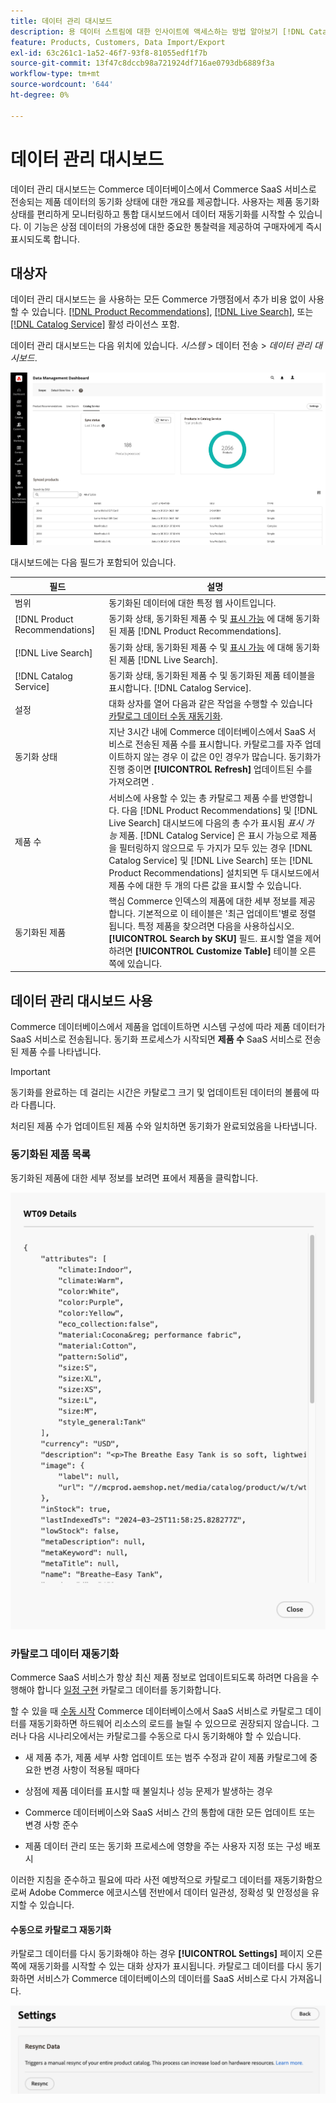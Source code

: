 ```yaml
---
title: 데이터 관리 대시보드
description: 용 데이터 스트림에 대한 인사이트에 액세스하는 방법 알아보기 [!DNL Catalog Service], [!DNL Live Search], 및 [!DNL Product Recommendation]s.
feature: Products, Customers, Data Import/Export
exl-id: 63c261c1-1a52-46f7-93f8-81055edf1f7b
source-git-commit: 13f47c8dccb98a721924df716ae0793db6889f3a
workflow-type: tm+mt
source-wordcount: '644'
ht-degree: 0%

---
```


# 데이터 관리 대시보드

데이터 관리 대시보드는 Commerce 데이터베이스에서 Commerce SaaS 서비스로 전송되는 제품 데이터의 동기화 상태에 대한 개요를 제공합니다. 사용자는 제품 동기화 상태를 편리하게 모니터링하고 통합 대시보드에서 데이터 재동기화를 시작할 수 있습니다. 이 기능은 상점 데이터의 가용성에 대한 중요한 통찰력을 제공하여 구매자에게 즉시 표시되도록 합니다.

## 대상자

데이터 관리 대시보드는 을 사용하는 모든 Commerce 가맹점에서 추가 비용 없이 사용할 수 있습니다. [[!DNL Product Recommendations]](https://experienceleague.adobe.com/en/docs/commerce-merchant-services/product-recommendations/guide-overview), [[!DNL Live Search]](https://experienceleague.adobe.com/en/docs/commerce-merchant-services/live-search/guide-overview), 또는 [[!DNL Catalog Service]](https://experienceleague.adobe.com/en/docs/commerce-merchant-services/catalog-service/guide-overview) 활성 라이선스 포함.

데이터 관리 대시보드는 다음 위치에 있습니다. *시스템* > 데이터 전송 > *데이터 관리 대시보드*.

![데이터 관리 대시보드](assets/data-management-dashboard.png)

대시보드에는 다음 필드가 포함되어 있습니다.

| 필드 | 설명 |
|--- |--- |
| 범위 | 동기화된 데이터에 대한 특정 웹 사이트입니다. |
| [!DNL Product Recommendations] | 동기화 상태, 동기화된 제품 수 및 [표시 가능](https://experienceleague.adobe.com/en/docs/commerce-admin/config/catalog/inventory#stock-options) 에 대해 동기화된 제품 [!DNL Product Recommendations]. |
| [!DNL Live Search] | 동기화 상태, 동기화된 제품 수 및 [표시 가능](https://experienceleague.adobe.com/en/docs/commerce-admin/config/catalog/inventory#stock-options) 에 대해 동기화된 제품 [!DNL Live Search]. |
| [!DNL Catalog Service] | 동기화 상태, 동기화된 제품 수 및 동기화된 제품 테이블을 표시합니다. [!DNL Catalog Service]. |
| 설정 | 대화 상자를 열어 다음과 같은 작업을 수행할 수 있습니다 [카탈로그 데이터 수동 재동기화](#resync-catalog-data). |
| 동기화 상태 | 지난 3시간 내에 Commerce 데이터베이스에서 SaaS 서비스로 전송된 제품 수를 표시합니다. 카탈로그를 자주 업데이트하지 않는 경우 이 값은 0인 경우가 많습니다. 동기화가 진행 중이면 **[!UICONTROL Refresh]** 업데이트된 수를 가져오려면 . |
| 제품 수 | 서비스에 사용할 수 있는 총 카탈로그 제품 수를 반영합니다. 다음 [!DNL Product Recommendations] 및 [!DNL Live Search] 대시보드에 다음의 총 수가 표시됨 _표시 가능_ 제품. [!DNL Catalog Service] 은 표시 가능으로 제품을 필터링하지 않으므로 두 가지가 모두 있는 경우 [!DNL Catalog Service] 및 [!DNL Live Search] 또는 [!DNL Product Recommendations] 설치되면 두 대시보드에서 제품 수에 대한 두 개의 다른 값을 표시할 수 있습니다. |
| 동기화된 제품 | 핵심 Commerce 인덱스의 제품에 대한 세부 정보를 제공합니다. 기본적으로 이 테이블은 &#39;최근 업데이트&#39;별로 정렬됩니다. 특정 제품을 찾으려면 다음을 사용하십시오. **[!UICONTROL Search by SKU]** 필드. 표시할 열을 제어하려면 **[!UICONTROL Customize Table]** 테이블 오른쪽에 있습니다. |

## 데이터 관리 대시보드 사용

Commerce 데이터베이스에서 제품을 업데이트하면 시스템 구성에 따라 제품 데이터가 SaaS 서비스로 전송됩니다. 동기화 프로세스가 시작되면 **제품 수** SaaS 서비스로 전송된 제품 수를 나타냅니다.

>[!IMPORTANT]
>
>동기화를 완료하는 데 걸리는 시간은 카탈로그 크기 및 업데이트된 데이터의 볼륨에 따라 다릅니다.

처리된 제품 수가 업데이트된 제품 수와 일치하면 동기화가 완료되었음을 나타냅니다.

### 동기화된 제품 목록

동기화된 제품에 대한 세부 정보를 보려면 표에서 제품을 클릭합니다.

![Syncd 제품 세부 사항](assets/sync-product-detail.png)

### 카탈로그 데이터 재동기화

Commerce SaaS 서비스가 항상 최신 제품 정보로 업데이트되도록 하려면 다음을 수행해야 합니다 [일정 구현](https://experienceleague.adobe.com/en/docs/commerce-operations/configuration-guide/cli/manage-indexers#reindex) 카탈로그 데이터를 동기화합니다.

할 수 있을 때 [수동 시작](#manually-resync-catalog) Commerce 데이터베이스에서 SaaS 서비스로 카탈로그 데이터를 재동기화하면 하드웨어 리소스의 로드를 늘릴 수 있으므로 권장되지 않습니다. 그러나 다음 시나리오에서는 카탈로그를 수동으로 다시 동기화해야 할 수 있습니다.

- 새 제품 추가, 제품 세부 사항 업데이트 또는 범주 수정과 같이 제품 카탈로그에 중요한 변경 사항이 적용될 때마다

- 상점에 제품 데이터를 표시할 때 불일치나 성능 문제가 발생하는 경우

- Commerce 데이터베이스와 SaaS 서비스 간의 통합에 대한 모든 업데이트 또는 변경 사항 준수

- 제품 데이터 관리 또는 동기화 프로세스에 영향을 주는 사용자 지정 또는 구성 배포 시

이러한 지침을 준수하고 필요에 따라 사전 예방적으로 카탈로그 데이터를 재동기화함으로써 Adobe Commerce 에코시스템 전반에서 데이터 일관성, 정확성 및 안정성을 유지할 수 있습니다.

#### 수동으로 카탈로그 재동기화

카탈로그 데이터를 다시 동기화해야 하는 경우 **[!UICONTROL Settings]** 페이지 오른쪽에 재동기화를 시작할 수 있는 대화 상자가 표시됩니다. 카탈로그 데이터를 다시 동기화하면 서비스가 Commerce 데이터베이스의 데이터를 SaaS 서비스로 다시 가져옵니다.

![수동으로 제품 동기화](assets/resync-data.png)
